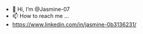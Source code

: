 - 👋 Hi, I’m @Jasmine-07
- 📫 How to reach me ...
- https://www.linkedin.com/in/jasmine-0b3136231/

<!---
Jasmine-07/Jasmine-07 is a ✨ special ✨ repository because its `README.md` (this file) appears on your GitHub profile.
You can click the Preview link to take a look at your changes.
--->
